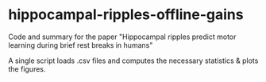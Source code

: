# hippocampal-ripples-offline-gains
Code and summary for the paper "Hippocampal ripples predict motor learning during brief rest breaks in humans"

A single script loads .csv files and computes the necessary statistics & plots the figures.
